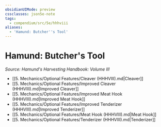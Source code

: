 ```yaml
---
obsidianUIMode: preview
cssclasses: json5e-note
tags:
  - compendium/src/5e/hhhviii
aliases:
  - 'Hamund: Butcher''s Tool'
---
```

# Hamund: Butcher's Tool
*Source: Hamund's Harvesting Handbook: Volume III* 

- [[5. Mechanics/Optional Features/Cleaver (HHHVIII).md\|Cleaver]]
- [[5. Mechanics/Optional Features/Improved Cleaver (HHHVIII).md\|Improved Cleaver]]
- [[5. Mechanics/Optional Features/Improved Meat Hook (HHHVIII).md\|Improved Meat Hook]]
- [[5. Mechanics/Optional Features/Improved Tenderizer (HHHVIII).md\|Improved Tenderizer]]
- [[5. Mechanics/Optional Features/Meat Hook (HHHVIII).md\|Meat Hook]]
- [[5. Mechanics/Optional Features/Tenderizer (HHHVIII).md\|Tenderizer]]
